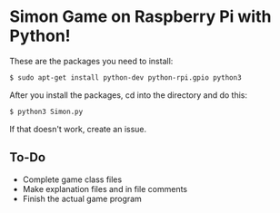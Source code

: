 # Simon Game on Raspberry Pi with Python!
These are the packages you need to install:
```bash
$ sudo apt-get install python-dev python-rpi.gpio python3
```

After you install the packages, cd into the directory and do this:
```bash
$ python3 Simon.py
```
If that doesn't work, create an issue.

## To-Do
- Complete game class files
- Make explanation files and in file comments
- Finish the actual game program